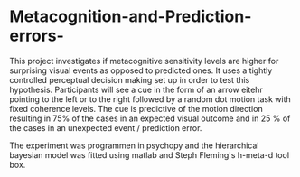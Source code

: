 # Metacognition-and-Prediction-errors-

This project investigates if metacognitive sensitivity levels are higher for surprising visual events as opposed to predicted ones. 
It uses a tightly controlled perceptual decision making set up in order to test this hypothesis. Participants will see a cue in the form of an arrow eitehr pointing to the left or to the right followed by a random dot motion task with fixed coherence levels. The cue is predictive of the motion direction resulting in 75% of the cases in an expected visual outcome and in 25 % of the cases in an unexpected event / prediction error. 

The experiment was programmen in psychopy and the hierarchical bayesian model was fitted using matlab and Steph Fleming's h-meta-d tool box. 
